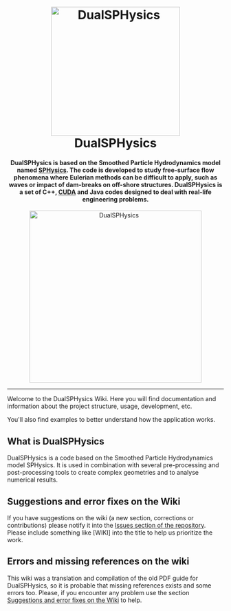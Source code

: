 <h1 align="center">
  <br>
  <a href="http://dual.sphysics.org/"><img src="http://design.sphysics.org/img/logo_dualsphysics.png" alt="DualSPHysics" width="300"></a>
  <br>
  DualSPHysics
  <br>
</h1>

<h4 align="center">
DualSPHysics is based on the Smoothed Particle Hydrodynamics model named <a href="https://http://www.sphysics.org" target="_blank">SPHysics</a>.
The code is developed to study free-surface flow phenomena where Eulerian methods can be difficult to apply, such as waves or impact of dam-breaks on off-shore structures. DualSPHysics is a set of C++, <a href="https://developer.nvidia.com/cuda-zone" target="_blank">CUDA</a> and Java codes designed to deal with real-life engineering problems.</h4>

<p align="center">
<img src="http://design.sphysics.org/img/dualsphysics_demonstration.gif" alt="DualSPHysics" width="400">
</p>
<hr>
Welcome to the DualSPHysics Wiki. Here you will find documentation and information about the project structure, usage, development, etc.

You'll also find examples to better understand how the application works.

## What is DualSPHysics
DualSPHysics is a code based on the Smoothed Particle Hydrodynamics model SPHysics. It is used in combination with several pre-processing and post-processing tools to create complex geometries and to analyse numerical results.

## Suggestions and error fixes on the Wiki
If you have suggestions on the wiki (a new section, corrections or contributions) please notify it into the [Issues section of the repository](https://github.com/DualSPHysics/DualSPHysics/issues). Please include something like [WIKI] into the title to help us prioritize the work.

## Errors and missing references on the wiki
This wiki was a translation and compilation of the old PDF guide for DualSPHysics, so it is probable that missing references exists and some errors too. Please, if you encounter any problem use the section [Suggestions and error fixes on the Wiki](#suggestions-and-error-fixes-on-the-wiki) to help.